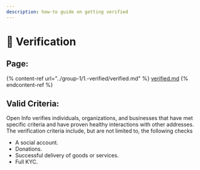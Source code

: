 ```yaml
---
description: how-to guide on getting verified
---
```


# 🙋 Verification

## Page:

{% content-ref url="../group-1/1.-verified/verified.md" %}
[verified.md](../group-1/1.-verified/verified.md)
{% endcontent-ref %}

## Valid Criteria:

Open Info verifies individuals, organizations, and businesses that have met specific criteria and have proven healthy interactions with other addresses. The verification criteria include, but are not limited to, the following checks

* A social account.
* Donations.
* Successful delivery of goods or services.
* Full KYC.
